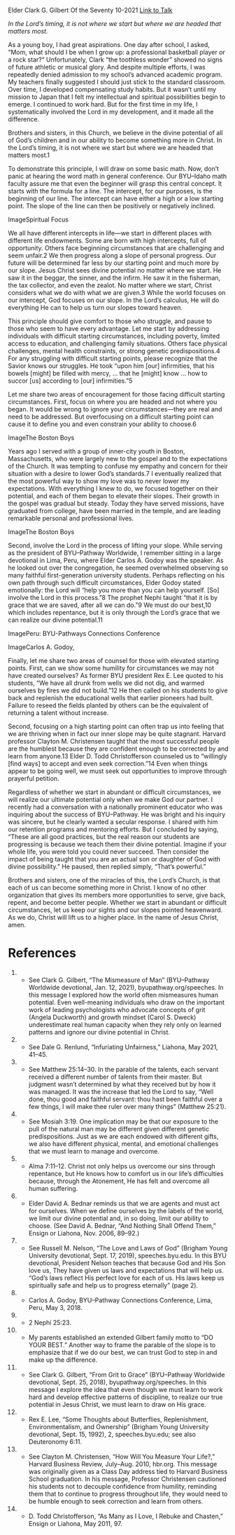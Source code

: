 Elder Clark G. Gilbert
Of the Seventy
10-2021
[Link to Talk](https://www.churchofjesuschrist.org/study/general-conference/2021/10/16gilbert?lang=eng)

_In the Lord’s timing, it is not where we start but where we are headed that matters most._

As a young boy, I had great aspirations. One day after school, I asked, “Mom, what should I be when I grow up: a professional basketball player or a rock star?” Unfortunately, Clark “the toothless wonder” showed no signs of future athletic or musical glory. And despite multiple efforts, I was repeatedly denied admission to my school’s advanced academic program. My teachers finally suggested I should just stick to the standard classroom. Over time, I developed compensating study habits. But it wasn’t until my mission to Japan that I felt my intellectual and spiritual possibilities begin to emerge. I continued to work hard. But for the first time in my life, I systematically involved the Lord in my development, and it made all the difference.





Brothers and sisters, in this Church, we believe in the divine potential of all of God’s children and in our ability to become something more in Christ. In the Lord’s timing, it is not where we start but where we are headed that matters most.1

To demonstrate this principle, I will draw on some basic math. Now, don’t panic at hearing the word math in general conference. Our BYU–Idaho math faculty assure me that even the beginner will grasp this central concept. It starts with the formula for a line. The intercept, for our purposes, is the beginning of our line. The intercept can have either a high or a low starting point. The slope of the line can then be positively or negatively inclined.

  ImageSpiritual Focus

We all have different intercepts in life—we start in different places with different life endowments. Some are born with high intercepts, full of opportunity. Others face beginning circumstances that are challenging and seem unfair.2 We then progress along a slope of personal progress. Our future will be determined far less by our starting point and much more by our slope. Jesus Christ sees divine potential no matter where we start. He saw it in the beggar, the sinner, and the infirm. He saw it in the fisherman, the tax collector, and even the zealot. No matter where we start, Christ considers what we do with what we are given.3 While the world focuses on our intercept, God focuses on our slope. In the Lord’s calculus, He will do everything He can to help us turn our slopes toward heaven.

This principle should give comfort to those who struggle, and pause to those who seem to have every advantage. Let me start by addressing individuals with difficult starting circumstances, including poverty, limited access to education, and challenging family situations. Others face physical challenges, mental health constraints, or strong genetic predispositions.4 For any struggling with difficult starting points, please recognize that the Savior knows our struggles. He took “upon him [our] infirmities, that his bowels [might] be filled with mercy, … that he [might] know … how to succor [us] according to [our] infirmities.”5

Let me share two areas of encouragement for those facing difficult starting circumstances. First, focus on where you are headed and not where you began. It would be wrong to ignore your circumstances—they are real and need to be addressed. But overfocusing on a difficult starting point can cause it to define you and even constrain your ability to choose.6

  ImageThe Boston Boys

Years ago I served with a group of inner-city youth in Boston, Massachusetts, who were largely new to the gospel and to the expectations of the Church. It was tempting to confuse my empathy and concern for their situation with a desire to lower God’s standards.7 I eventually realized that the most powerful way to show my love was to never lower my expectations. With everything I knew to do, we focused together on their potential, and each of them began to elevate their slopes. Their growth in the gospel was gradual but steady. Today they have served missions, have graduated from college, have been married in the temple, and are leading remarkable personal and professional lives.

  ImageThe Boston Boys

Second, involve the Lord in the process of lifting your slope. While serving as the president of BYU–Pathway Worldwide, I remember sitting in a large devotional in Lima, Peru, where Elder Carlos A. Godoy was the speaker. As he looked out over the congregation, he seemed overwhelmed observing so many faithful first-generation university students. Perhaps reflecting on his own path through such difficult circumstances, Elder Godoy stated emotionally: the Lord will “help you more than you can help yourself. [So] involve the Lord in this process.”8 The prophet Nephi taught “that it is by grace that we are saved, after all we can do.”9 We must do our best,10 which includes repentance, but it is only through the Lord’s grace that we can realize our divine potential.11

  ImagePeru: BYU-Pathways Connections Conference

  ImageCarlos A. Godoy,

Finally, let me share two areas of counsel for those with elevated starting points. First, can we show some humility for circumstances we may not have created ourselves? As former BYU president Rex E. Lee quoted to his students, “We have all drunk from wells we did not dig, and warmed ourselves by fires we did not build.”12 He then called on his students to give back and replenish the educational wells that earlier pioneers had built. Failure to reseed the fields planted by others can be the equivalent of returning a talent without increase.

Second, focusing on a high starting point can often trap us into feeling that we are thriving when in fact our inner slope may be quite stagnant. Harvard professor Clayton M. Christensen taught that the most successful people are the humblest because they are confident enough to be corrected by and learn from anyone.13 Elder D. Todd Christofferson counseled us to “willingly [find ways] to accept and even seek correction.”14 Even when things appear to be going well, we must seek out opportunities to improve through prayerful petition.



Regardless of whether we start in abundant or difficult circumstances, we will realize our ultimate potential only when we make God our partner. I recently had a conversation with a nationally prominent educator who was inquiring about the success of BYU–Pathway. He was bright and his inquiry was sincere, but he clearly wanted a secular response. I shared with him our retention programs and mentoring efforts. But I concluded by saying, “These are all good practices, but the real reason our students are progressing is because we teach them their divine potential. Imagine if your whole life, you were told you could never succeed. Then consider the impact of being taught that you are an actual son or daughter of God with divine possibility.” He paused, then replied simply, “That’s powerful.”

Brothers and sisters, one of the miracles of this, the Lord’s Church, is that each of us can become something more in Christ. I know of no other organization that gives its members more opportunities to serve, give back, repent, and become better people. Whether we start in abundant or difficult circumstances, let us keep our sights and our slopes pointed heavenward. As we do, Christ will lift us to a higher place. In the name of Jesus Christ, amen.

# References
1. - See Clark G. Gilbert, “The Mismeasure of Man” (BYU–Pathway Worldwide devotional, Jan. 12, 2021), byupathway.org/speeches. In this message I explored how the world often mismeasures human potential. Even well-meaning individuals who draw on the important work of leading psychologists who advocate concepts of grit (Angela Duckworth) and growth mindset (Carol S. Dweck) underestimate real human capacity when they rely only on learned patterns and ignore our divine potential in Christ.
2. - See Dale G. Renlund, “Infuriating Unfairness,” Liahona, May 2021, 41–45.
3. - See Matthew 25:14–30. In the parable of the talents, each servant received a different number of talents from their master. But judgment wasn’t determined by what they received but by how it was managed. It was the increase that led the Lord to say, “Well done, thou good and faithful servant: thou hast been faithful over a few things, I will make thee ruler over many things” (Matthew 25:21).
4. - See Mosiah 3:19. One implication may be that our exposure to the pull of the natural man may be different given different genetic predispositions. Just as we are each endowed with different gifts, we also have different physical, mental, and emotional challenges that we must learn to manage and overcome.
5. - Alma 7:11–12. Christ not only helps us overcome our sins through repentance, but He knows how to comfort us in our life’s difficulties because, through the Atonement, He has felt and overcome all human suffering.
6. - Elder David A. Bednar reminds us that we are agents and must act for ourselves. When we define ourselves by the labels of the world, we limit our divine potential and, in so doing, limit our ability to choose. (See David A. Bednar, “And Nothing Shall Offend Them,” Ensign or Liahona, Nov. 2006, 89–92.)
7. - See Russell M. Nelson, “The Love and Laws of God” (Brigham Young University devotional, Sept. 17, 2019), speeches.byu.edu. In this BYU devotional, President Nelson teaches that because God and His Son love us, They have given us laws and expectations that will help us. “God’s laws reflect His perfect love for each of us. His laws keep us spiritually safe and help us to progress eternally” (page 2).
8. - Carlos A. Godoy, BYU–Pathway Connections Conference, Lima, Peru, May 3, 2018.
9. - 2 Nephi 25:23.
10. - My parents established an extended Gilbert family motto to “DO YOUR BEST.” Another way to frame the parable of the slope is to emphasize that if we do our best, we can trust God to step in and make up the difference.
11. - See Clark G. Gilbert, “From Grit to Grace” (BYU–Pathway Worldwide devotional, Sept. 25, 2018), byupathway.org/speeches. In this message I explore the idea that even though we must learn to work hard and develop effective patterns of discipline, to realize our true potential in Jesus Christ, we must learn to draw on His grace.
12. - Rex E. Lee, “Some Thoughts about Butterflies, Replenishment, Environmentalism, and Ownership” (Brigham Young University devotional, Sept. 15, 1992), 2, speeches.byu.edu; see also Deuteronomy 6:11.
13. - See Clayton M. Christensen, “How Will You Measure Your Life?,” Harvard Business Review, July–Aug. 2010, hbr.org. This message was originally given as a Class Day address tied to Harvard Business School graduation. In his message, Professor Christensen cautioned his students not to decouple confidence from humility, reminding them that to continue to progress throughout life, they would need to be humble enough to seek correction and learn from others.
14. - D. Todd Christofferson, “As Many as I Love, I Rebuke and Chasten,” Ensign or Liahona, May 2011, 97.